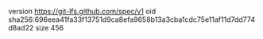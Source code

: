 version https://git-lfs.github.com/spec/v1
oid sha256:696eea41fa33f13751d9ca8efa9658b13a3cba1cdc75e11af11d7dd774d8ad22
size 456
